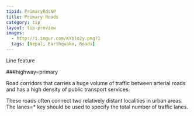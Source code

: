```yaml
---
tipid: PrimaryRdsNP
title: Primary Roads
category: tip
layout: tip-preview
images:
  - http://i.imgur.com/KYblo2y.png?1
  tags: [Nepal, Earthquake, Roads]
---
```

Line feature

###highway=primary

Road corridors that carries a huge volume of traffic between arterial roads and has a high density of public transport services.

These roads often connect two relatively distant localities in urban areas. The lanes=* key should be used to specify the total number of traffic lanes.
